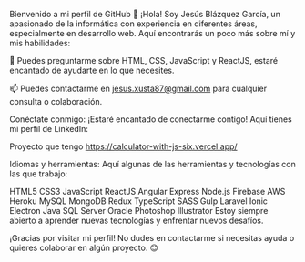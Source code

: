 Bienvenido a mi perfil de GitHub 👋
¡Hola! Soy Jesús Blázquez García, un apasionado de la informática con experiencia en diferentes áreas, especialmente en desarrollo web. Aquí encontrarás un poco más sobre mí y mis habilidades:

💬 Puedes preguntarme sobre HTML, CSS, JavaScript y ReactJS, estaré encantado de ayudarte en lo que necesites.

📫 Puedes contactarme en jesus.xusta87@gmail.com para cualquier consulta o colaboración.

Conéctate conmigo:
¡Estaré encantado de conectarme contigo! Aquí tienes mi perfil de LinkedIn:

Proyecto que tengo https://calculator-with-js-six.vercel.app/


Idiomas y herramientas:
Aquí algunas de las herramientas y tecnologías con las que trabajo:

HTML5
CSS3
JavaScript
ReactJS
Angular
Express
Node.js
Firebase
AWS
Heroku
MySQL
MongoDB
Redux
TypeScript
SASS
Gulp
Laravel
Ionic
Electron
Java
SQL Server
Oracle
Photoshop
Illustrator
Estoy siempre abierto a aprender nuevas tecnologías y enfrentar nuevos desafíos.

¡Gracias por visitar mi perfil! No dudes en contactarme si necesitas ayuda o quieres colaborar en algún proyecto. 😊
